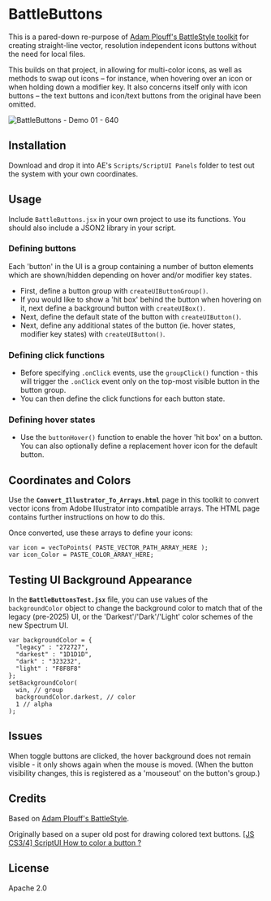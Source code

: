 # BattleButtons
This is a pared-down re-purpose of [Adam Plouff's BattleStyle toolkit](https://github.com/adamplouff/scriptui-battlestyle) for creating straight-line vector, resolution independent icons buttons without the need for local files.

This builds on that project, in allowing for multi-color icons, as well as methods to swap out icons – for instance, when hovering over an icon or when holding down a modifier key. It also concerns itself only with icon buttons – the text buttons and icon/text buttons from the original have been omitted.

![BattleButtons - Demo 01 - 640](https://github.com/user-attachments/assets/e5ae4e45-afcd-4e6c-9375-eef05d9e12a8)


## Installation
Download and drop it into AE's `Scripts/ScriptUI Panels` folder to test out the system with your own coordinates.


## Usage
Include `BattleButtons.jsx` in your own project to use its functions. You should also include a JSON2 library in your script.


### Defining buttons

Each 'button' in the UI is a group containing a number of button elements which are shown/hidden depending on hover and/or modifier key states.

- First, define a button group with `createUIButtonGroup()`.
- If you would like to show a 'hit box' behind the button when hovering on it, next define a background button with `createUIBox()`.
- Next, define the default state of the button with `createUIButton()`.
- Next, define any additional states of the button (ie. hover states, modifier key states) with `createUIButton()`.


### Defining click functions

- Before specifying `.onClick` events, use the `groupClick()` function - this will trigger the `.onClick` event only on the top-most visible button in the button group.
- You can then define the click functions for each button state.


### Defining hover states

- Use the `buttonHover()` function to enable the hover 'hit box' on a button. You can also optionally define a replacement hover icon for the default button.


## Coordinates and Colors

Use the **`Convert_Illustrator_To_Arrays.html`** page in this toolkit to convert vector icons from Adobe Illustrator into compatible arrays. The HTML page contains further instructions on how to do this.

Once converted, use these arrays to define your icons:

```
var icon = vecToPoints( PASTE_VECTOR_PATH_ARRAY_HERE );
var icon_Color = PASTE_COLOR_ARRAY_HERE;
```

## Testing UI Background Appearance

In the **`BattleButtonsTest.jsx`** file, you can use values of the `backgroundColor` object to change the background color to match that of the legacy (pre-2025) UI, or the 'Darkest'/'Dark'/'Light' color schemes of the new Spectrum UI.

```
var backgroundColor = {
  "legacy" : "272727",
  "darkest" : "1D1D1D",
  "dark" : "323232",
  "light" : "F8F8F8"
};
setBackgroundColor(
  win, // group
  backgroundColor.darkest, // color
  1 // alpha
);
```

## Issues
When toggle buttons are clicked, the hover background does not remain visible - it only shows again when the mouse is moved. (When the button visibility changes, this is registered as a 'mouseout' on the button's group.)


## Credits
Based on [Adam Plouff's BattleStyle](https://github.com/adamplouff/scriptui-battlestyle).

Originally based on a super old post for drawing colored text buttons.
[[JS CS3/4] ScriptUI How to color a button ?][799ff023]

  [799ff023]: https://forums.adobe.com/thread/509131 "[JS CS3/4] ScriptUI How to color a button ?"


## License
Apache 2.0
